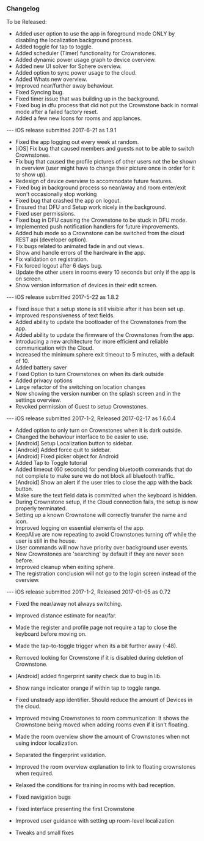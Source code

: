 ### Changelog

To be Released:

- Added user option to use the app in foreground mode ONLY by disabling the localization background process.
- Added toggle for tap to toggle.
- Added scheduler (Timer) functionality for Crownstones.
- Added dynamic power usage graph to device overview.
- Added new UI solver for Sphere overview.
- Added option to sync power usage to the cloud.
- Added Whats new overview.
- Improved near/further away behaviour.
- Fixed Syncing bug.
- Fixed timer issue that was building up in the background.
- Fixed bug in dfu process that did not put the Crownstone back in normal mode after a failed factory reset.
- Added a few new Icons for rooms and appliances.

--- iOS release submitted 2017-6-21 as 1.9.1

- Fixed the app logging out every week at random.
- [iOS] Fix bug that caused members and guests not to be able to switch Crownstones.
- Fix bug that caused the profile pictures of other users not the be shown in overview (user might have to change their picture once in order for it to show up).
- Redesign of device overview to accommodate future features.
- Fixed bug in background process so near/away and room enter/exit won't occasionally stop working
- Fixed bug that crashed the app on logout.
- Ensured that DFU and Setup work nicely in the background.
- Fixed user permissions.
- Fixed bug in DFU causing the Crownstone to be stuck in DFU mode.
- Implemented push notification handlers for future improvements.
- Added hub mode so a Crownstone can be switched from the cloud REST api (developer option).
- Fix bugs related to animated fade in and out views.
- Show and handle errors of the hardware in the app.
- Fix validation on registration.
- Fix forced logout after 6 days bug.
- Update the other users in rooms every 10 seconds but only if the app is on screen.
- Show version information of devices in their edit screen.

--- iOS release submitted 2017-5-22 as 1.8.2

- Fixed issue that a setup stone is still visible after it has been set up.
- Improved responsiveness of text fields.
- Added ability to update the bootloader of the Crownstones from the app.
- Added ability to update the firmware of the Crownstones from the app.
- Introducing a new architecture for more efficient and reliable communication with the Cloud.
- Increased the minimum sphere exit timeout to 5 minutes, with a default of 10.
- Added battery saver
- Fixed Option to turn Crownstones on when its dark outside
- Added privacy options
- Large refactor of the switching on location changes
- Now showing the version number on the splash screen and in the settings overview.
- Revoked permission of Guest to setup Crownstones.

--- iOS release submitted 2017-1-2, Released 2017-02-17 as 1.6.0.4

- Added option to only turn on Crownstones when it is dark outside.
- Changed the behaviour interface to be easier to use.
- [Android] Setup Localization button to sidebar.
- [Android] Added force quit to sidebar.
- [Android] Fixed picker object for Android
- Added Tap to Toggle tutorial
- Added timeout (60 seconds) for pending bluetooth commands that do not complete to make sure we do not block all bluetooth traffic.
- [Android] Show an alert if the user tries to close the app with the back button.
- Make sure the text field data is committed when the keyboard is hidden.
- During Crownstone setup, if the Cloud connection fails, the setup is now properly terminated.
- Setting up a known Crownstone will correctly transfer the name and icon.
- Improved logging on essential elements of the app.
- KeepAlive are now repeating to avoid Crownstones turning off while the user is still in the house.
- User commands will now have priority over background user events.
- New Crownstones are 'searching' by default if they are never seen before.
- Improved cleanup when exiting sphere.
- The registration conclusion will not go to the login screen instead of the overview.

--- iOS release submitted 2017-1-2, Released 2017-01-05 as 0.72

- Fixed the near/away not always switching.
- Improved distance estimate for near/far.
- Made the register and profile page not require a tap to close the keyboard before moving on.
- Made the tap-to-toggle trigger when its a bit further away (-48).
- Removed looking for Crownstone if it is disabled during deletion of Crownstone.
- [Android] added fingerprint sanity check due to bug in lib.
- Show range indicator orange if within tap to toggle range.
- Fixed unsteady app identifier. Should reduce the amount of Devices in the cloud.
- Improved moving Crownstones to room communication: It shows the Crownstone being moved when adding rooms even if it isn't floating.
- Made the room overview show the amount of Crownstones when not using indoor localization.
- Separated the fingerprint validation.
- Improved the room overview explanation to link to floating crownstones when required.

- Relaxed the conditions for training in rooms with bad reception.
- Fixed navigation bugs
- Fixed interface presenting the first Crownstone
- Improved user guidance with setting up room-level localization
- Tweaks and small fixes
